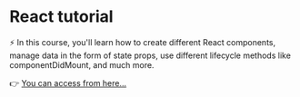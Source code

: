# React tutorial

⚡ In this course, you'll learn how to create different React    components, manage data in the form of state props, use different lifecycle methods like componentDidMount, and much more.

👉 [You can access from here...](https://www.freecodecamp.org/learn/front-end-development-libraries/#react)


